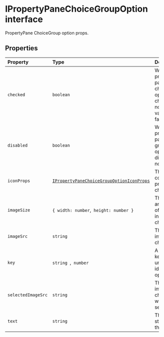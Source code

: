 # IPropertyPaneChoiceGroupOption interface







PropertyPane ChoiceGroup option props.




## Properties

| Property	   | Type	| Description|
|:-------------|:-------|:-----------|
|`checked`      | `boolean` | Whether the property pane choicegroup option is checked or not. Default value is false. |
|`disabled`      | `boolean` | Whether the property pane choice group option is disabled or not. |
|`iconProps`      | [`IPropertyPaneChoiceGroupOptionIconProps`](../../sp-webpart-base.api/interface/ipropertypanechoicegroupoptioniconprops.md) | The Icon component props for choice field. |
|`imageSize`      | `{ width: number`,` height: number }` | The width and height of the image in px for choice field. |
|`imageSrc`      | `string` | The src of image for choice field. |
|`key`      | `string `,` number` | A required key to uniquely identify the option. |
|`selectedImageSrc`      | `string` | The src of image for choice field which is selected. |
|`text`      | `string` | The text string for the option. |






